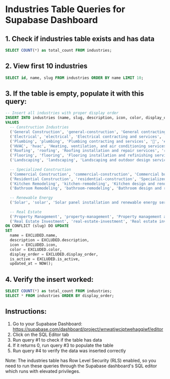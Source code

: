 # Industries Table Queries for Supabase Dashboard

## 1. Check if industries table exists and has data

```sql
SELECT COUNT(*) as total_count FROM industries;
```

## 2. View first 10 industries

```sql
SELECT id, name, slug FROM industries ORDER BY name LIMIT 10;
```

## 3. If the table is empty, populate it with this query:

```sql
-- Insert all industries with proper display order
INSERT INTO industries (name, slug, description, icon, color, display_order, is_active)
VALUES 
  -- Construction Industries
  ('General Construction', 'general-construction', 'General contracting and construction services', '🏗️', '#6B7280', 10, true),
  ('Electrical', 'electrical', 'Electrical contracting and services', '⚡', '#F59E0B', 20, true),
  ('Plumbing', 'plumbing', 'Plumbing contracting and services', '🚿', '#3B82F6', 30, true),
  ('HVAC', 'hvac', 'Heating, ventilation, and air conditioning services', '❄️', '#06B6D4', 40, true),
  ('Roofing', 'roofing', 'Roofing installation and repair services', '🏠', '#DC2626', 50, true),
  ('Flooring', 'flooring', 'Flooring installation and refinishing services', '🪵', '#7C3AED', 60, true),
  ('Landscaping', 'landscaping', 'Landscaping and outdoor design services', '🌳', '#10B981', 70, true),
  
  -- Specialized Construction
  ('Commercial Construction', 'commercial-construction', 'Commercial building and tenant improvements', '🏢', '#1F2937', 80, true),
  ('Residential Construction', 'residential-construction', 'Specialized residential remodeling and renovation', '🏠', '#84CC16', 90, true),
  ('Kitchen Remodeling', 'kitchen-remodeling', 'Kitchen design and renovation services', '🍳', '#F97316', 100, true),
  ('Bathroom Remodeling', 'bathroom-remodeling', 'Bathroom design and renovation services', '🚿', '#8B5CF6', 110, true),
  
  -- Renewable Energy
  ('Solar', 'solar', 'Solar panel installation and renewable energy services', '☀️', '#FDE047', 120, true),
  
  -- Real Estate
  ('Property Management', 'property-management', 'Property management and maintenance services', '🔑', '#4B5563', 130, true),
  ('Real Estate Investment', 'real-estate-investment', 'Real estate investment and development', '🏡', '#059669', 140, true)
ON CONFLICT (slug) DO UPDATE
SET 
  name = EXCLUDED.name,
  description = EXCLUDED.description,
  icon = EXCLUDED.icon,
  color = EXCLUDED.color,
  display_order = EXCLUDED.display_order,
  is_active = EXCLUDED.is_active,
  updated_at = NOW();
```

## 4. Verify the insert worked:

```sql
SELECT COUNT(*) as total_count FROM industries;
SELECT * FROM industries ORDER BY display_order;
```

## Instructions:

1. Go to your Supabase Dashboard: https://supabase.com/dashboard/project/wnwatjwcjptwehagqiwf/editor
2. Click on the SQL Editor tab
3. Run query #1 to check if the table has data
4. If it returns 0, run query #3 to populate the table
5. Run query #4 to verify the data was inserted correctly

Note: The industries table has Row Level Security (RLS) enabled, so you need to run these queries through the Supabase dashboard's SQL editor which runs with elevated privileges.